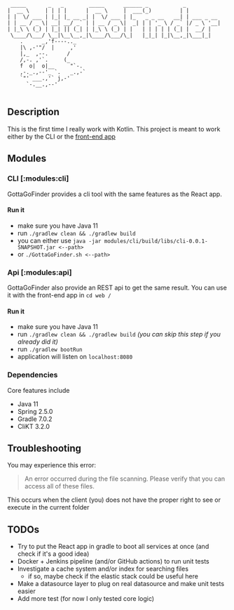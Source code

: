 ```
 _____       _   _        _____      ______ _           _           
|  __ \     | | | |      |  __ \     |  ___(_)         | |          
| |  \/ ___ | |_| |_ __ _| |  \/ ___ | |_   _ _ __   __| | ___ _ __ 
| | __ / _ \| __| __/ _` | | __ / _ \|  _| | | '_ \ / _` |/ _ \ '__|
| |_\ \ (_) | |_| || (_| | |_\ \ (_) | |   | | | | | (_| |  __/ |   
 \____/\___/ \__|\__\__,_|\____/\___/\_|   |_|_| |_|\__,_|\___|_|  
    .      _,'f----.._
    |\ ,-'"/  |     ,'
    |,_  ,--.      /    
    /,-. ,'`.     (_
    f  o|  o|__     "`-.
    ,-._.,--'_ `.   _.,-`
    `"' ___.,'` j,-'
      `-.__.,--'
   
```
## Description
This is the first time I really work with Kotlin.
This project is meant to work either by the CLI or the [front-end app](https://github.com/Damyyr/GottaGoFinder/tree/main/web)

## Modules
### CLI [:modules:cli]
GottaGoFinder provides a cli tool with the same features as the React app.

#### Run it
- make sure you have Java 11
- run `./gradlew clean && ./gradlew build`
- you can either use `java -jar modules/cli/build/libs/cli-0.0.1-SNAPSHOT.jar <--path>`
- or `./GottaGoFinder.sh <--path>`

### Api [:modules:api]
GottaGoFinder also provide an REST api to get the same result. You can use it with the front-end app in `cd web /`

#### Run it
- make sure you have Java 11
- run `./gradlew clean && ./gradlew build` *(you can skip this step if you already did it)*
- run `./gradlew bootRun`
- application will listen on `localhost:8080`

### Dependencies
Core features include
- Java 11
- Spring 2.5.0
- Gradle 7.0.2
- CliKT 3.2.0

## Troubleshooting 
You may experience this error: 
> An error occurred during the file scanning. Please verify that you can access all of these files.

This occurs when the client (you) does not have the proper right to see or execute in the current folder


## TODOs
- Try to put the React app in gradle to boot all services at once (and check if it's a good idea)
- Docker + Jenkins pipeline (and/or GitHub actions) to run unit tests
- Investigate a cache system and/or index for searching files
    - if so, maybe check if the elastic stack could be useful here
- Make a datasource layer to plug on real datasource and make unit tests easier
- Add more test (for now I only tested core logic)